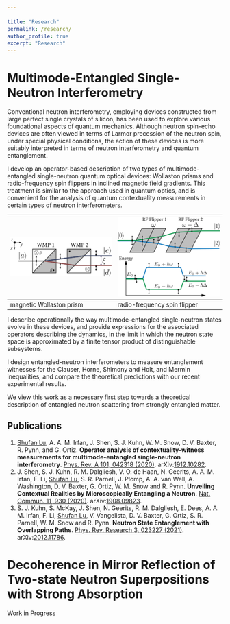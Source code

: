 ```yaml
---

title: "Research"
permalink: /research/
author_profile: true
excerpt: "Research"
---
```


# Multimode-Entangled Single-Neutron Interferometry

Conventional neutron interferometry, employing devices constructed from large perfect single crystals of silicon, has been used to explore various foundational aspects of quantum mechanics. Although neutron spin-echo devices are often viewed in terms of Larmor precession of the neutron spin, under special physical conditions, the action of these devices is more suitably interpreted in terms of neutron interferometry and quantum entanglement. 

I develop an operator-based description of two types of multimode-entangled single-neutron quantum optical devices: Wollaston prisms and radio-frequency spin flippers in inclined magnetic field gradients. This treatment is similar to the approach used in quantum optics, and is convenient for the analysis of quantum contextuality measurements in certain types of neutron interferometers. 

|<img src="/images/wollaston.png" />| <img src="/images/RFflipper.png" />|
|-----------------------------------|------------------------------------|
| magnetic Wollaston prism          | radio-frequency spin flipper       |

I describe operationally the way multimode-entangled single-neutron states evolve in these devices, and provide expressions for the associated operators describing the dynamics, in the limit in which the neutron state space is approximated by a finite tensor product of distinguishable subsystems. 

I design entangled-neutron interferometers to measure entanglement witnesses for the Clauser, Horne, Shimony and Holt, and Mermin inequalities, and compare the theoretical predictions with our recent experimental results. 

We view this work as a necessary first step towards a theoretical description of entangled neutron scattering from strongly entangled matter.

Publications
------
1.	<ins>Shufan Lu</ins>, A. A. M. Irfan, J. Shen, S. J. Kuhn, W. M. Snow, D. V. Baxter, R. Pynn, and G. Ortiz. **Operator analysis of contextuality-witness measurements for multimode-entangled single-neutron interferometry**. [Phys. Rev. A 101, 042318 (2020)](https://journals.aps.org/pra/abstract/10.1103/PhysRevA.101.042318). arXiv:[1912.10282](https://arxiv.org/abs/1912.10282).
2.	J. Shen, S. J. Kuhn, R. M. Dalgliesh, V. O. de Haan, N. Geerits, A. A. M. Irfan, F. Li, <ins>Shufan Lu</ins>, S. R. Parnell, J. Plomp, A. A. van Well, A. Washington, D. V. Baxter, G. Ortiz, W. M. Snow and R. Pynn. **Unveiling Contextual Realities by Microscopically Entangling a Neutron**. [Nat. Commun. 11, 930 (2020)](https://www.nature.com/articles/s41467-020-14741-y). arXiv:[1908.09823](https://arxiv.org/abs/1908.09823).
3.	S. J. Kuhn, S. McKay, J. Shen, N. Geerits, R. M. Dalgliesh, E. Dees, A. A. M. Irfan, F. Li, <ins>Shufan Lu</ins>, V. Vangelista, D. V. Baxter, G. Ortiz, S. R. Parnell, W. M. Snow and R. Pynn. **Neutron State Entanglement with Overlapping Paths**. [Phys. Rev. Research 3, 023227 (2021)](https://journals.aps.org/prresearch/abstract/10.1103/PhysRevResearch.3.023227). arXiv:[2012.11786](https://arxiv.org/abs/2012.11786).


# Decoherence in Mirror Reflection of Two-state Neutron Superpositions with Strong Absorption

Work in Progress

